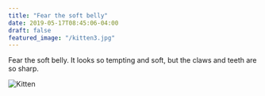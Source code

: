 ```yaml
---
title: "Fear the soft belly"
date: 2019-05-17T08:45:06-04:00
draft: false
featured_image: "/kitten3.jpg"
---
```


Fear the soft belly.  It looks so tempting and soft, but the claws and teeth are so sharp.  

![Kitten](/kitten3.jpg)